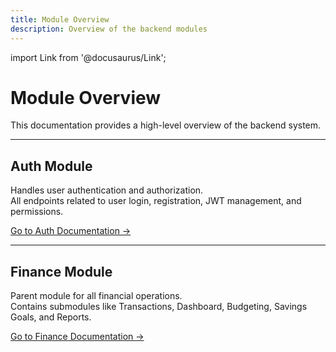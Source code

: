```yaml
---
title: Module Overview
description: Overview of the backend modules
---
```


import Link from '@docusaurus/Link';

# Module Overview

This documentation provides a high-level overview of the backend system.

---

## Auth Module

Handles user authentication and authorization.  
All endpoints related to user login, registration, JWT management, and permissions.

[Go to Auth Documentation →](/docs/Backend/Overview/Auth)

---

## Finance Module

Parent module for all financial operations.  
Contains submodules like Transactions, Dashboard, Budgeting, Savings Goals, and Reports.

[Go to Finance Documentation →](/docs/Backend/Overview/Finance)
